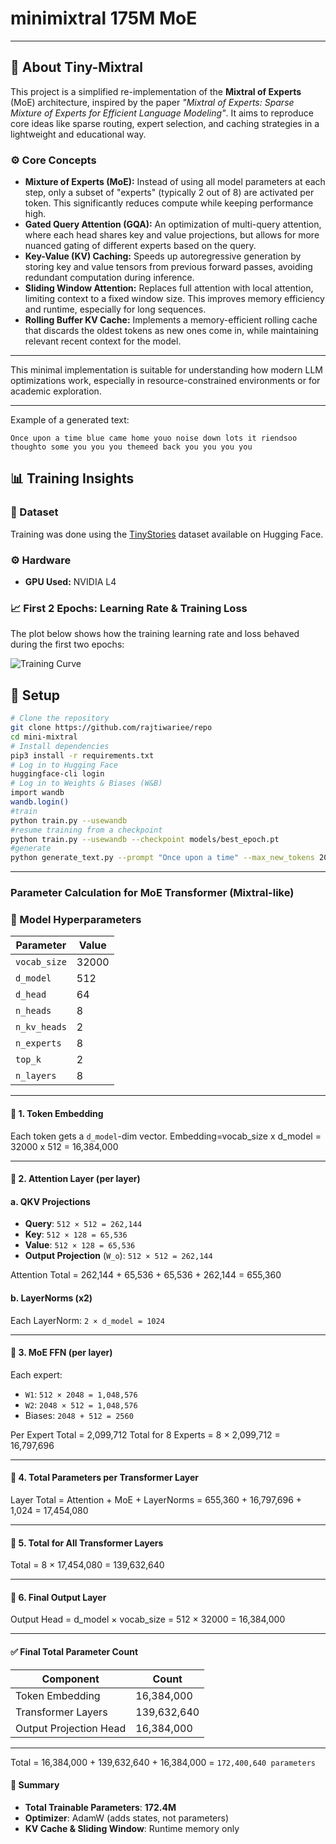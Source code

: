 # minimixtral 175M MoE

---

## 🧠 About Tiny-Mixtral

This project is a simplified re-implementation of the **Mixtral of Experts** (MoE) architecture, inspired by the paper *"Mixtral of Experts: Sparse Mixture of Experts for Efficient Language Modeling"*. It aims to reproduce core ideas like sparse routing, expert selection, and caching strategies in a lightweight and educational way.

### ⚙️ Core Concepts

- **Mixture of Experts (MoE):**
  Instead of using all model parameters at each step, only a subset of "experts" (typically 2 out of 8) are activated per token. This significantly reduces compute while keeping performance high.
- **Gated Query Attention (GQA):**
  An optimization of multi-query attention, where each head shares key and value projections, but allows for more nuanced gating of different experts based on the query.
- **Key-Value (KV) Caching:**
  Speeds up autoregressive generation by storing key and value tensors from previous forward passes, avoiding redundant computation during inference.
- **Sliding Window Attention:**
  Replaces full attention with local attention, limiting context to a fixed window size. This improves memory efficiency and runtime, especially for long sequences.
- **Rolling Buffer KV Cache:**
  Implements a memory-efficient rolling cache that discards the oldest tokens as new ones come in, while maintaining relevant recent context for the model.

---

This minimal implementation is suitable for understanding how modern LLM optimizations work, especially in resource-constrained environments or for academic exploration.

---

Example of a generated text:

```
Once upon a time blue came home youo noise down lots it riendsoo thoughto some you you you themeed back you you you you
```

## 📊 Training Insights

### 📁 Dataset

Training was done using the [TinyStories](https://huggingface.co/datasets/tiny_stories) dataset available on Hugging Face.

### ⚙️ Hardware

- **GPU Used:** NVIDIA L4

### 📈 First 2 Epochs: Learning Rate & Training Loss

The plot below shows how the training learning rate and loss behaved during the first two epochs:

![Training Curve](static/first_2_epochs.png)

## 🔧 Setup

```bash
# Clone the repository
git clone https://github.com/rajtiwariee/repo
cd mini-mixtral
# Install dependencies
pip3 install -r requirements.txt
# Log in to Hugging Face
huggingface-cli login
# Log in to Weights & Biases (W&B)
import wandb
wandb.login()
#train
python train.py --usewandb
#resume training from a checkpoint
python train.py --usewandb --checkpoint models/best_epoch.pt
#generate
python generate_text.py --prompt "Once upon a time" --max_new_tokens 20

```

---

### Parameter Calculation for MoE Transformer (Mixtral-like)

### 📌 Model Hyperparameters

| Parameter      | Value |
| -------------- | ----- |
| `vocab_size` | 32000 |
| `d_model`    | 512   |
| `d_head`     | 64    |
| `n_heads`    | 8     |
| `n_kv_heads` | 2     |
| `n_experts`  | 8     |
| `top_k`      | 2     |
| `n_layers`   | 8     |

---

#### 🧠 1. Token Embedding

Each token gets a `d_model`-dim vector.
Embedding=vocab_size x d_model = 32000 x 512 = 16,384,000

---

#### 🧠 2. Attention Layer (per layer)

#### a. QKV Projections

- **Query**: `512 × 512 = 262,144`
- **Key**: `512 × 128 = 65,536`
- **Value**: `512 × 128 = 65,536`
- **Output Projection** (`W_o`): `512 × 512 = 262,144`

Attention Total = 262,144 + 65,536 + 65,536 + 262,144 = 655,360

#### b. LayerNorms (x2)

Each LayerNorm: `2 × d_model = 1024`

---

#### 🧠 3. MoE FFN (per layer)

Each expert:

- `W1`: `512 × 2048 = 1,048,576`
- `W2`: `2048 × 512 = 1,048,576`
- Biases: `2048 + 512 = 2560`

Per Expert Total = 2,099,712
Total for 8 Experts = 8 × 2,099,712 = 16,797,696

---

#### 🧠 4. Total Parameters per Transformer Layer

Layer Total = Attention + MoE + LayerNorms
= 655,360 + 16,797,696 + 1,024
= 17,454,080

---

#### 🧠 5. Total for All Transformer Layers

Total = 8 × 17,454,080 = 139,632,640

---

#### 🧠 6. Final Output Layer

Output Head = d_model × vocab_size
= 512 × 32000
= 16,384,000

---

#### ✅ Final Total Parameter Count

| Component              | Count       |
| ---------------------- | ----------- |
| Token Embedding        | 16,384,000  |
| Transformer Layers     | 139,632,640 |
| Output Projection Head | 16,384,000  |

---

Total = 16,384,000 + 139,632,640 + 16,384,000
= `172,400,640 parameters`

#### 🧾 Summary

- **Total Trainable Parameters**: **172.4M**
- **Optimizer**: AdamW (adds states, not parameters)
- **KV Cache & Sliding Window**: Runtime memory only
